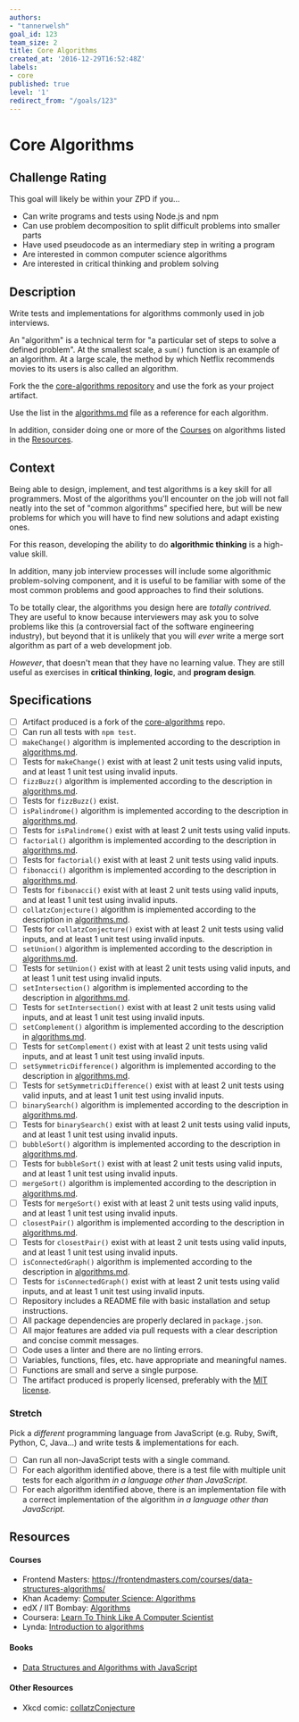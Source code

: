 ```yaml
---
authors:
- "tannerwelsh"
goal_id: 123
team_size: 2
title: Core Algorithms
created_at: '2016-12-29T16:52:48Z'
labels:
- core
published: true
level: '1'
redirect_from: "/goals/123"
---
```


# Core Algorithms

## Challenge Rating

This goal will likely be within your ZPD if you...

- Can write programs and tests using Node.js and npm
- Can use problem decomposition to split difficult problems into smaller parts
- Have used pseudocode as an intermediary step in writing a program
- Are interested in common computer science algorithms
- Are interested in critical thinking and problem solving

## Description

Write tests and implementations for algorithms commonly used in job interviews.

An "algorithm" is a technical term for "a particular set of steps to solve a defined problem". At the smallest scale, a `sum()` function is an example of an algorithm. At a large scale, the method by which Netflix recommends movies to its users is also called an algorithm.

Fork the the [core-algorithms repository][core-algorithms] and use the fork as your project artifact.

Use the list in the [algorithms.md][algorithms-list] file as a reference for each algorithm.

In addition, consider doing one or more of the [Courses](#courses) on algorithms listed in the [Resources](#resources).

## Context

Being able to design, implement, and test algorithms is a key skill for all programmers. Most of the algorithms you'll encounter on the job will not fall neatly into the set of "common algorithms" specified here, but will be new problems for which you will have to find new solutions and adapt existing ones.

For this reason, developing the ability to do **algorithmic thinking** is a high-value skill.

In addition, many job interview processes will include some algorithmic problem-solving component, and it is useful to be familiar with some of the most common problems and good approaches to find their solutions.

To be totally clear, the algorithms you design here are _totally contrived_. They are useful to know because interviewers may ask you to solve problems like this (a controversial fact of the software engineering industry), but beyond that it is unlikely that you will _ever_ write a merge sort algorithm as part of a web development job.

_However_, that doesn't mean that they have no learning value. They are still useful as exercises in **critical thinking**, **logic**, and **program design**.

## Specifications

- [ ] Artifact produced is a fork of the [core-algorithms][core-algorithms] repo.
- [ ] Can run all tests with `npm test`.
- [ ] `makeChange()` algorithm is implemented according to the description in [algorithms.md][algorithms-list].
- [ ] Tests for `makeChange()` exist with at least 2 unit tests using valid inputs, and at least 1 unit test using invalid inputs.
- [ ] `fizzBuzz()` algorithm is implemented according to the description in [algorithms.md][algorithms-list].
- [ ] Tests for `fizzBuzz()` exist.
- [ ] `isPalindrome()` algorithm is implemented according to the description in [algorithms.md][algorithms-list].
- [ ] Tests for `isPalindrome()` exist with at least 2 unit tests using valid inputs.
- [ ] `factorial()` algorithm is implemented according to the description in [algorithms.md][algorithms-list].
- [ ] Tests for `factorial()` exist with at least 2 unit tests using valid inputs.
- [ ] `fibonacci()` algorithm is implemented according to the description in [algorithms.md][algorithms-list].
- [ ] Tests for `fibonacci()` exist with at least 2 unit tests using valid inputs, and at least 1 unit test using invalid inputs.
- [ ] `collatzConjecture()` algorithm is implemented according to the description in [algorithms.md][algorithms-list].
- [ ] Tests for `collatzConjecture()` exist with at least 2 unit tests using valid inputs, and at least 1 unit test using invalid inputs.
- [ ] `setUnion()` algorithm is implemented according to the description in [algorithms.md][algorithms-list].
- [ ] Tests for `setUnion()` exist with at least 2 unit tests using valid inputs, and at least 1 unit test using invalid inputs.
- [ ] `setIntersection()` algorithm is implemented according to the description in [algorithms.md][algorithms-list].
- [ ] Tests for `setIntersection()` exist with at least 2 unit tests using valid inputs, and at least 1 unit test using invalid inputs.
- [ ] `setComplement()` algorithm is implemented according to the description in [algorithms.md][algorithms-list].
- [ ] Tests for `setComplement()` exist with at least 2 unit tests using valid inputs, and at least 1 unit test using invalid inputs.
- [ ] `setSymmetricDifference()` algorithm is implemented according to the description in [algorithms.md][algorithms-list].
- [ ] Tests for `setSymmetricDifference()` exist with at least 2 unit tests using valid inputs, and at least 1 unit test using invalid inputs.
- [ ] `binarySearch()` algorithm is implemented according to the description in [algorithms.md][algorithms-list].
- [ ] Tests for `binarySearch()` exist with at least 2 unit tests using valid inputs, and at least 1 unit test using invalid inputs.
- [ ] `bubbleSort()` algorithm is implemented according to the description in [algorithms.md][algorithms-list].
- [ ] Tests for `bubbleSort()` exist with at least 2 unit tests using valid inputs, and at least 1 unit test using invalid inputs.
- [ ] `mergeSort()` algorithm is implemented according to the description in [algorithms.md][algorithms-list].
- [ ] Tests for `mergeSort()` exist with at least 2 unit tests using valid inputs, and at least 1 unit test using invalid inputs.
- [ ] `closestPair()` algorithm is implemented according to the description in [algorithms.md][algorithms-list].
- [ ] Tests for `closestPair()` exist with at least 2 unit tests using valid inputs, and at least 1 unit test using invalid inputs.
- [ ] `isConnectedGraph()` algorithm is implemented according to the description in [algorithms.md][algorithms-list].
- [ ] Tests for `isConnectedGraph()` exist with at least 2 unit tests using valid inputs, and at least 1 unit test using invalid inputs.
- [ ] Repository includes a README file with basic installation and setup instructions.
- [ ] All package dependencies are properly declared in `package.json`.
- [ ] All major features are added via pull requests with a clear description and concise commit messages.
- [ ] Code uses a linter and there are no linting errors.
- [ ] Variables, functions, files, etc. have appropriate and meaningful names.
- [ ] Functions are small and serve a single purpose.
- [ ] The artifact produced is properly licensed, preferably with the [MIT license][mit-license].

### Stretch

Pick a _different_ programming language from JavaScript (e.g. Ruby, Swift, Python, C, Java...) and write tests & implementations for each.

- [ ] Can run all non-JavaScript tests with a single command.
- [ ] For each algorithm identified above, there is a test file with multiple unit tests for each algorithm  _in a language other than JavaScript_.
- [ ] For each algorithm identified above, there is an implementation file with a correct implementation of the algorithm _in a language other than JavaScript_.

## Resources

#### Courses

- Frontend Masters: https://frontendmasters.com/courses/data-structures-algorithms/
- Khan Academy: [Computer Science: Algorithms](https://www.khanacademy.org/computing/computer-science/algorithms)
- edX / IIT Bombay: [Algorithms](https://www.edx.org/course/algorithms-iitbombayx-cs213-3x-0)
- Coursera: [Learn To Think Like A Computer Scientist](https://www.coursera.org/specializations/algorithms)
- Lynda: [Introduction to algorithms](https://www.lynda.com/Programming-Foundations-tutorials/Introduction-algorithms/83603/90489-4.html)

#### Books

- [Data Structures and Algorithms with JavaScript](http://shop.oreilly.com/product/0636920029557.do)

#### Other Resources

- Xkcd comic: [collatzConjecture](https://xkcd.com/710/)

[mit-license]: https://opensource.org/licenses/MIT
[core-algorithms]: https://github.com/GuildCrafts/core-algorithms
[algorithms-list]: https://github.com/GuildCrafts/core-algorithms/blob/master/algorithms.md
